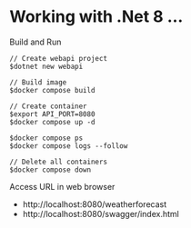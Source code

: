 # Working with .Net 8 ...

Build and Run
```
// Create webapi project
$dotnet new webapi

// Build image
$docker compose build

// Create container
$export API_PORT=8080
$docker compose up -d

$docker compose ps
$docker compose logs --follow

// Delete all containers
$docker compose down
```

Access URL in web browser
* http://localhost:8080/weatherforecast
* http://localhost:8080/swagger/index.html
